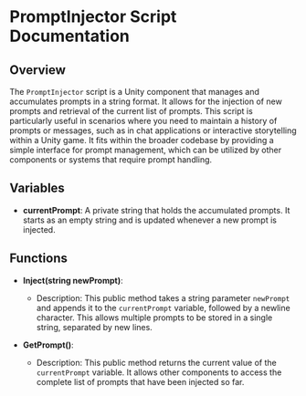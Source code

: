 # PromptInjector Script Documentation

## Overview
The `PromptInjector` script is a Unity component that manages and accumulates prompts in a string format. It allows for the injection of new prompts and retrieval of the current list of prompts. This script is particularly useful in scenarios where you need to maintain a history of prompts or messages, such as in chat applications or interactive storytelling within a Unity game. It fits within the broader codebase by providing a simple interface for prompt management, which can be utilized by other components or systems that require prompt handling.

## Variables
- **currentPrompt**: A private string that holds the accumulated prompts. It starts as an empty string and is updated whenever a new prompt is injected.

## Functions
- **Inject(string newPrompt)**: 
  - Description: This public method takes a string parameter `newPrompt` and appends it to the `currentPrompt` variable, followed by a newline character. This allows multiple prompts to be stored in a single string, separated by new lines.
  
- **GetPrompt()**: 
  - Description: This public method returns the current value of the `currentPrompt` variable. It allows other components to access the complete list of prompts that have been injected so far.